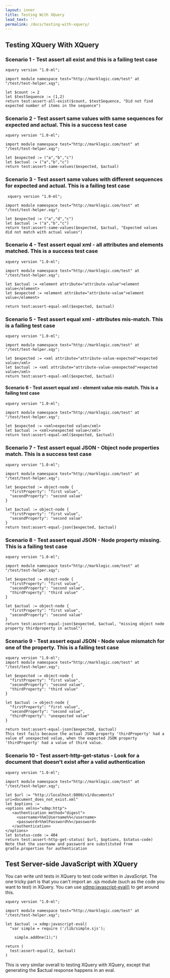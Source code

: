 ```yaml
---
layout: inner
title: Testing With XQuery
lead_text: ''
permalink: /docs/testing-with-xquery/
---
```


## Testing XQuery With XQuery

### Scenario 1 - Test assert all exist and this is a failing test case
```
xquery version "1.0-ml";

import module namespace test="http://marklogic.com/test" at "/test/test-helper.xqy";

let $count := 2
let $testSequence := (1,2)
return test:assert-all-exist($count, $testSequence, "Did not find expected number of items in the sequence")
```
### Scenario 2 - Test assert same values with same sequences for expected and actual. This is a success test case
```
xquery version "1.0-ml";

import module namespace test="http://marklogic.com/test" at "/test/test-helper.xqy";

let $expected := ("a","b","c")
let $actual := ("a","b","c")
return test:assert-same-values($expected, $actual)
```
### Scenario 3 - Test assert same values with different sequences for expected and actual. This is a failing test case
```
 xquery version "1.0-ml";

import module namespace test="http://marklogic.com/test" at "/test/test-helper.xqy";

let $expected := ("a","d","c")
let $actual := ("a","b","c")
return test:assert-same-values($expected, $actual, "Expected values did not match with actual values")
```
### Scenario 4 - Test assert equal xml - all attributes and elements matched. This is a success test case
```
xquery version "1.0-ml";

import module namespace test="http://marklogic.com/test" at "/test/test-helper.xqy";

let $actual := <element attribute="attribute-value">element value</element>
let $expected := <element attribute="attribute-value">element value</element>

return test:assert-equal-xml($expected, $actual)
```
### Scenario 5 - Test assert equal xml - attributes mis-match. This is a failing test case
```
xquery version "1.0-ml";

import module namespace test="http://marklogic.com/test" at "/test/test-helper.xqy";

let $expected := <xml attribute="attribute-value-expected">expected value</xml>
let $actual := <xml attribute="attribute-value-unexpected">expected value</xml>
return test:assert-equal-xml($expected, $actual)
```
#### Scenario 6 - Test assert equal xml - element value mis-match. This is a failing test case
```
xquery version "1.0-ml";

import module namespace test="http://marklogic.com/test" at "/test/test-helper.xqy";

let $expected := <xml>expected value</xml>
let $actual := <xml>unexpected value</xml>
return test:assert-equal-xml($expected, $actual)
```
### Scenario 7 - Test assert equal JSON - Object node properties match. This is a success test case
```
xquery version "1.0-ml";

import module namespace test="http://marklogic.com/test" at "/test/test-helper.xqy";

let $expected := object-node {
  "firstProperty": "first value",
  "secondProperty": "second value"
}

let $actual := object-node {
  "firstProperty": "first value",
  "secondProperty": "second value"
}
return test:assert-equal-json($expected, $actual)
```
### Scenario 8 - Test assert equal JSON - Node property missing. This is a failing test case
```
xquery version "1.0-ml";

import module namespace test="http://marklogic.com/test" at "/test/test-helper.xqy";

let $expected := object-node {
  "firstProperty": "first value",
  "secondProperty": "second value",
  "thirdProperty": "third value"
}

let $actual := object-node {
  "firstProperty": "first value",
  "secondProperty": "second value"
}
return test:assert-equal-json($expected, $actual, "missing object node property thirdproperty in actual")
```
### Scenario 9 - Test assert equal JSON - Node value mismatch for one of the property. This is a failing test case
```
xquery version "1.0-ml";
import module namespace test="http://marklogic.com/test" at "/test/test-helper.xqy";

let $expected := object-node {
  "firstProperty": "first value",
  "secondProperty": "second value",
  "thirdProperty": "third value"
}

let $actual := object-node {
  "firstProperty": "first value",
  "secondProperty": "second value",
  "thirdProperty": "unexpected value"
}

return test:assert-equal-json($expected, $actual)
This test fails because the actual JSON property 'thirdProperty' had a value of unexpected value, when the expected JSON property 'thirdProperty' had a value of third value.
```
### Scenario 10 - Test assert-http-get-status - Look for a document that doesn't exist after a valid authentication
```
xquery version "1.0-ml";

import module namespace test="http://marklogic.com/test" at "/test/test-helper.xqy";

let $url := "http://localhost:8000/v1/documents?uri=document_does_not_exist.xml"
let $options :=      
<options xmlns="xdmp:http">
   <authentication method="digest">
     <username>%%mlUsername%%</username>
     <password>%%mlPassword%%</password>
   </authentication>
</options>
let $status-code := 404
return test:assert-http-get-status( $url, $options, $status-code)
Note that the username and password are substituted from gradle.properties for authentication
```

## Test Server-side JavaScript with XQuery

You can write unit tests in XQuery to test code written in JavaScript. The one tricky part is that you can't import an .sjs module (such as the code you want to test) in XQuery. You can use [xdmp:javascript-eval()](https://docs.marklogic.com/xdmp:javascript-eval) to get around this. 

```
xquery version "1.0-ml";

import module namespace test="http://marklogic.com/test" at "/test/test-helper.xqy";

let $actual := xdmp:javascript-eval(
  "var simple = require ('/lib/simple.sjs');

    simple.addOne(1);")

return (
  test:assert-equal(2, $actual)
)
```

This is very similar overall to testing XQuery with XQuery, except that generating the $actual response happens in an eval. 

